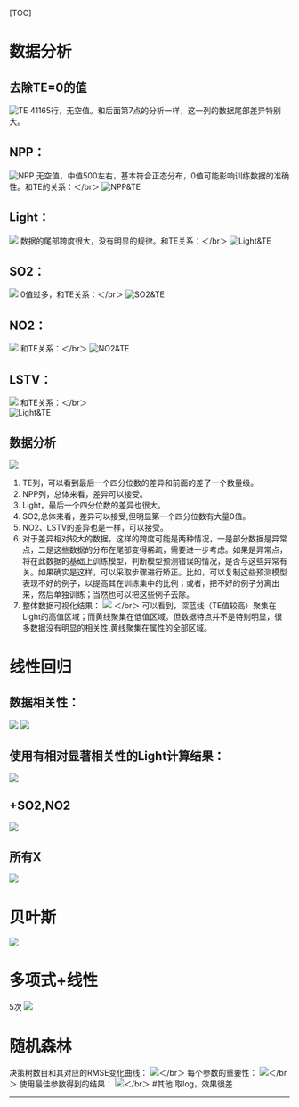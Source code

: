 [TOC]
 
 

# 数据分析
## 去除TE=0的值
 ![TE](http://ww4.sinaimg.cn/large/006y8lVajw1fbkbgj08xxj31hg0yy7f0.jpg)
 41165行，无空值。和后面第7点的分析一样，这一列的数据尾部差异特别大。

## NPP：
 ![NPP](http://ww3.sinaimg.cn/large/006y8lVajw1fbkazm2x9wj31ik0yck7x.jpg)
 无空值，中值500左右，基本符合正态分布，0值可能影响训练数据的准确性。和TE的关系：＜/br＞
 ![NPP&TE](https://raw.githubusercontent.com/Moirai7/environment/master/pic/figure_1.png)

## Light：
 ![](http://ww3.sinaimg.cn/large/006y8lVajw1fbkbtm2w4xj31hu0ych2i.jpg)
 数据的尾部跨度很大，没有明显的规律。和TE关系：＜/br＞
 ![Light&TE](https://raw.githubusercontent.com/Moirai7/environment/master/pic/figure_2.png)

## SO2：
 ![](http://ww1.sinaimg.cn/large/006y8lVajw1fbkbmcd065j31i60y8wqv.jpg)
 0值过多，和TE关系：＜/br＞
 ![SO2&TE](https://raw.githubusercontent.com/Moirai7/environment/master/pic/figure_3.png)

## NO2：
 ![](http://ww4.sinaimg.cn/large/006y8lVajw1fbkbnms7vij31jg0yq7ii.jpg)
 和TE关系：＜/br＞
 ![NO2&TE](https://raw.githubusercontent.com/Moirai7/environment/master/pic/figure_4.png)

## LSTV：
 ![](http://ww1.sinaimg.cn/large/006y8lVajw1fbkboz8omvj31ke0yinbl.jpg)
 和TE关系：＜/br＞	
 ![Light&TE](https://raw.githubusercontent.com/Moirai7/environment/master/pic/figure_5.png)

## 数据分析
 ![](https://raw.githubusercontent.com/Moirai7/environment/master/pic/figure_12.png)
 1. TE列，可以看到最后一个四分位数的差异和前面的差了一个数量级。
 2. NPP列，总体来看，差异可以接受。
 3. Light，最后一个四分位数的差异也很大。
 4. SO2,总体来看，差异可以接受,但明显第一个四分位数有大量0值。
 5. NO2、LSTV的差异也是一样，可以接受。
 6. 对于差异相对较大的数据，这样的跨度可能是两种情况，一是部分数据是异常点，二是这些数据的分布在尾部变得稀疏，需要进一步考虑。如果是异常点，将在此数据的基础上训练模型，判断模型预测错误的情况，是否与这些异常有关。如果确实是这样，可以采取步骤进行矫正。比如，可以复制这些预测模型表现不好的例子，以提高其在训练集中的比例；或者，把不好的例子分离出来，然后单独训练；当然也可以把这些例子去除。
 7. 整体数据可视化结果：
 ![](https://raw.githubusercontent.com/Moirai7/environment/master/pic/figure_13.png) ＜/br＞
 可以看到，深蓝线（TE值较高）聚集在Light的高值区域；而黄线聚集在低值区域。但数据特点并不是特别明显，很多数据没有明显的相关性,黄线聚集在属性的全部区域。

# 线性回归

## 数据相关性：
 ![](https://raw.githubusercontent.com/Moirai7/environment/master/pic/figure_6.png)
 ![](https://raw.githubusercontent.com/Moirai7/environment/master/pic/cor.png)
## 使用有相对显著相关性的Light计算结果：
 ![](https://raw.githubusercontent.com/Moirai7/environment/master/pic/figure_7.png)
## +SO2,NO2
 ![](https://raw.githubusercontent.com/Moirai7/environment/master/pic/figure_8.png)
## 所有X
 ![](https://raw.githubusercontent.com/Moirai7/environment/master/pic/figure_9.png)

# 贝叶斯
 ![](https://raw.githubusercontent.com/Moirai7/environment/master/pic/figure_10.png)

# 多项式+线性
 5次
 ![](https://raw.githubusercontent.com/Moirai7/environment/master/pic/figure_11.png)

# 随机森林
 决策树数目和其对应的RMSE变化曲线：
 ![](https://raw.githubusercontent.com/Moirai7/environment/master/pic/figure_14.png)＜/br＞
 每个参数的重要性：
 ![](https://raw.githubusercontent.com/Moirai7/environment/master/pic/figure_15.png)＜/br＞
 使用最佳参数得到的结果：
 ![](https://raw.githubusercontent.com/Moirai7/environment/master/pic/figure_16.png)＜/br＞
#其他
 取log，效果很差

----
 
 
 
 
 
 
 
 
 
 
 
 
